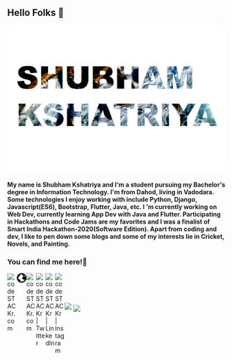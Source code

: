 ## Hello Folks 👋
![](sk.PNG)
#### My name is Shubham Kshatriya and I'm a student pursuing my Bachelor's degree in Information Technology. I'm from Dahod, living in Vadodara. Some technologies I enjoy working with include Python, Django, Javascript(ES6), Bootstrap, Flutter, Java, etc. I 'm currently working on Web Dev, currently learning App Dev with Java and Flutter. Participating in Hackathons and Code Jams are my favorites and I was a finalist of Smart India Hackathon-2020(Software Edition). Apart from coding and dev, I like to pen down some blogs and some of my interests lie in Cricket, Novels, and Painting.

### You can find me here!:blue_heart:
[<img align="left" alt="codeSTACKr.com" width="22px" src="https://cdn4.iconfinder.com/data/icons/social-media-2210/24/Medium-512.png" />](https://medium.com/@shubhamkshatriya521)
[<img align="left" alt="codeSTACKr.com" width="22px" src="https://raw.githubusercontent.com/iconic/open-iconic/master/svg/globe.svg" />](https://shubhamkshatriya25.github.io/portfolio/)
[<img align="left" alt="codeSTACKr.com" width="22px" src="https://upload.wikimedia.org/wikipedia/commons/thumb/4/40/HackerRank_Icon-1000px.png/220px-HackerRank_Icon-1000px.png" />](https://www.hackerrank.com/shub_ham_25)
[<img align="left" alt="codeSTACKr | Twitter" width="22px" src="https://cdn.jsdelivr.net/npm/simple-icons@v3/icons/twitter.svg" />](https://twitter.com/shubhHAM_)
[<img align="left" alt="codeSTACKr | LinkedIn" width="22px" src="https://cdn.jsdelivr.net/npm/simple-icons@v3/icons/linkedin.svg" />](https://www.linkedin.com/in/shubhamkshatriya25/)
[<img align="left" alt="codeSTACKr | Instagram" width="22px" src="https://cdn.jsdelivr.net/npm/simple-icons@v3/icons/instagram.svg" />](https://www.instagram.com/s.h.u.b.h.a.m._25/)

<br />
<br />
<br />
<br />
<img src="https://github-readme-stats.vercel.app/api?username=shubhamkshatriya25&&show_icons=true&title_color=06f791&icon_color=eaeeec&text_color=eaeeec&bg_color=191919">
<a href="https://github.com/shubhamkshatriya25">
  <img align="center" src="https://github-readme-stats.vercel.app/api/top-langs/?username=shubhamkshatriya25&text_color=06f791&theme=dark&hide_langs_below=1" />
</a>
<!--
**shubhamkshatriya25/shubhamkshatriya25** is a ✨ _special_ ✨ repository because its `README.md` (this file) appears on your GitHub profile.

Here are some ideas to get you started:

- 🔭 I’m currently working on ...
- 🌱 I’m currently learning ...
- 👯 I’m looking to collaborate on ...
- 🤔 I’m looking for help with ...
- 💬 Ask me about ...
- 📫 How to reach me: ...
- 😄 Pronouns: ...
- ⚡ Fun fact: ...
-->
